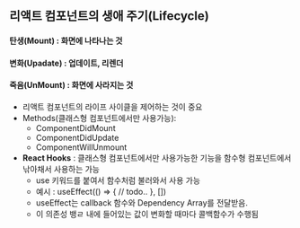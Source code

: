 ## 리액트 컴포넌트의 생애 주기(Lifecycle)

#### 탄생(Mount) : 화면에 나타나는 것

#### 변화(Upadate) : 업데이트, 리렌더

#### 죽음(UnMount) : 화면에 사라지는 것

- 리액트 컴포넌트의 라이프 사이클을 제어하는 것이 중요
- Methods(클래스형 컴포넌트에서만 사용가능):
  - ComponentDidMount
  - ComponentDidUpdate
  - ComponentWillUnmount
- **React Hooks** : 클래스형 컴포넌트에서만 사용가능한 기능을 함수형 컴포넌트에서 낚아채서 사용하는 가능
  - use 키워드를 붙여서 함수처럼 불러와서 사용 가능
  - 예시 : useEffect(() => {
    // todo..
    }, [])
  - useEffect는 callback 함수와 Dependency Array를 전달받음.
  - 이 의존성 뱅ㄹ 내에 들어있는 값이 변화할 때마다 콜백함수가 수행됨
